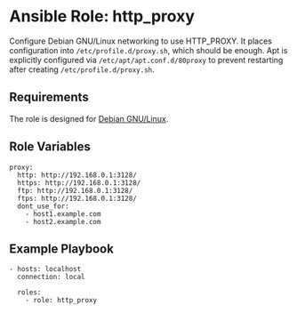 # Ansible Role: http_proxy

Configure Debian GNU/Linux networking to use HTTP_PROXY. It places configuration into `/etc/profile.d/proxy.sh`, which should be enough. Apt is explicitly configured via `/etc/apt/apt.conf.d/80proxy` to prevent restarting after creating `/etc/profile.d/proxy.sh`.

## Requirements
The role is designed for [Debian GNU/Linux](https://debian.org).

## Role Variables
```
proxy:
  http: http://192.168.0.1:3128/
  https: http://192.168.0.1:3128/
  ftp: http://192.168.0.1:3128/
  ftps: http://192.168.0.1:3128/
  dont_use_for:
    - host1.example.com
    - host2.example.com
```

## Example Playbook
```
- hosts: localhost
  connection: local

  roles:
    - role: http_proxy
```
